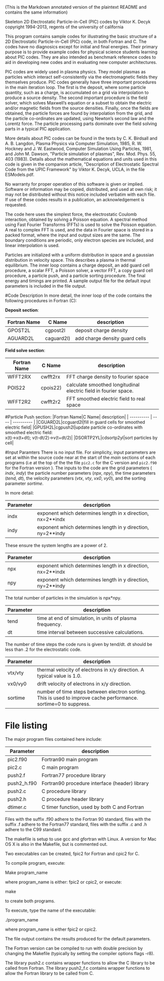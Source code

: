 (This is the Markdown annotated version of the plaintext README and contains the same information)

Skeleton 2D Electrostatic Particle-in-Cell (PIC) codes
by Viktor K. Decyk
copyright 1994-2013, regents of the university of california

This program contains sample codes for illustrating the basic structure
of a 2D Electrostatic Particle-in-Cell (PIC) code, in both Fortran
and C.  The codes have no diagnosics except for initial and final
energies.  Their primary purpose is to provide example codes for
physical science students learning about PIC codes.  They are also
intended as benchmark reference codes to aid in developing new codes and
in evaluating new computer architectures.

PIC codes are widely used in plasma physics.  They model plasmas as
particles which interact self-consistently via the electromagnetic
fields they themselves produce.  PIC codes generally have three
important procedures in the main iteration loop.  The first is the
deposit, where some particle quantity, such as a charge, is accumulated
on a grid via interpolation to produce a source density.  The second
important procedure is the field solver, which solves Maxwell’s equation
or a subset to obtain the electric and/or magnetic fields from the
source densities.  Finally, once the fields are obtained, the particle
forces are found by interpolation from the grid, and the particle
co-ordinates are updated, using Newton’s second law and the Lorentz
force.  The particle processing parts dominate over the field solving
parts in a typical PIC application. 

More details about PIC codes can be found in the texts by C. K. Birdsall
and A. B. Langdon, Plasma Physics via Computer Simulation, 1985,
R. W. Hockney and J. W. Eastwood, Computer Simulation Using Particles,
1981, and John M. Dawson, "Particle simulation of plasmas", Rev. Mod.
Phys. 55, 403 (1983).  Details about the mathematical equations and
units used in this code is given in the companion article,
"Description of Electrostatic Spectral Code from the UPIC Framework" by
Viktor K. Decyk, UCLA, in the file ESModels.pdf.

No warranty for proper operation of this software is given or implied.
Software or information may be copied, distributed, and used at own
risk; it may not be distributed without this notice included verbatim
with each file.  If use of these codes results in a publication, an
acknowledgement is requested.

The code here uses the simplest force, the electrostatic Coulomb
interaction, obtained by solving a Poisson equation.  A spectral method
using Fast Fourier Transforms (FFTs) is used to solve the Poisson
equation.  A real to complex FFT is used, and the data in Fourier space
is stored in a packed format, where the input and output sizes are the
same.  The boundary conditions are periodic, only electron species are
included, and linear interpolation is used.

Particles are initialized with a uniform distribution in space and a
gaussian distribution in velocity space.  This describes a plasma in
thermal equilibrium.  The inner loop contains a charge deposit, an add
guard cell procedure, a scalar FFT, a Poisson solver, a vector FFT, a
copy guard cell procedure, a particle push, and a particle sorting
procedure.  The final energy and timings are printed.  A sample output
file for the default input parameters is included in the file output.

#Code Description
In more detail, the inner loop of the code contains the following
procedures in Fortran (C):

__Deposit section__:

|Fortran Name|C Name| description|
| ---------- | ---- | ---------- |
|GPOST2L|cgpost2l|deposit charge density|
|AGUARD2L|caguard2l)|add charge density guard cells|

__Field solve section__:

|Fortran Name|C Name| description|
| ---------- | ---- | ---------- |
|WFFT2RX|cwfft2rx|FFT charge density to fourier space
|POIS22|cpois22)|calculate smoothed longitudinal electric field in fourier space.|
|WFFT2R2|cwfft2r2|FFT smoothed electric field to real space|

#Particle Push section:
|Fortran Name|C Name| description|
| ---------- | ---- | ---------- |
|CGUARD2L|ccguard2l|fill in guard cells for smoothed electric field|
|GPUSH2L|cgpush2l|update particle co-ordinates with smoothed electric field: <br> x(t)->x(t+dt); v(t-dt/2)->v(t+dt/2)|
|DSORTP2YL|cdsortp2yl|sort particles by cell|

#Input Paramters
There is no input file. For simplicity, input parameters are set at within the source code near at the start of the _main_ sections of each programs (i.e at the top of the the file `pic2.c` for the C version and `pic2.f90` for the Fortran version ).
The inputs to the code are the grid parameters ( _indx_, _indy_) the particle
number parameters (_npx_, _npy_), the time parameters (_tend_, _dt_), the velocity
parameters (_vtx_, _vty_, _vx0_, _vy0_), and the sorting parameter _sortime_.

In more detail:

|Parameter|description|
| ------- | --------- |
|indx|exponent which determines length in x direction, nx=2**indx|
|indy|exponent which determines length in y direction, ny=2**indy|

   These ensure the system lengths are a power of 2.

|Parameter|description|
| ------- | --------- |
|npx|exponent which determines length in x direction, nx=2**indx|
|npy|exponent which determines length in y direction, ny=2**indy|

   The total number of particles in the simulation is npx*npy.

|Parameter|description|
| ------- | --------- |
|tend| time at end of simulation, in units of plasma frequency.|
|dt|time interval between successive calculations.|

   The number of time steps the code runs is given by tend/dt.
   dt should be less than .2 for the electrostatic code.

|Parameter|description|
| ------- | --------- |
|vtx/vty|thermal velocity of electrons in x/y direction. A typical value is 1.0. |
|vx0/vy0|drift velocity of electrons in x/y direction.|
|sortime|number of time steps between electron sorting. This is used to improve cache performance.  sortime=0 to suppress.|

# File listing
The major program files contained here include:


|Parameter|description|
| ------- | --------- |
|pic2.f90|Fortran90 main program|
|pic2.c| C main program|
|push2.f|Fortran77 procedure library|
|push2_h.f90|Fortran90 procedure interface (header) library|
|push2.c| C procedure library|
|push2.h| C procedure header library|
|dtimer.c|C timer function, used by both C and Fortran|


Files with the suffix .f90 adhere to the Fortran 90 standard, files with
the suffix .f adhere to the Fortran77 standard, files with the suffix .c
and .h adhere to the C99 standard.

The makefile is setup to use gcc and gfortran with Linux.  A version for
Mac OS X is also in the Makefile, but is commented out.  

Two executables can be created, fpic2 for Fortran and cpic2 for C.

To compile program, execute:

Make program_name

where program_name is either: fpic2 or cpic2, or execute:

make

to create both programs.

To execute, type the name of the executable:

./program_name

where program_name is either fpic2 or cpic2.

The file output contains the results produced for the default parameters.

The Fortran version can be compiled to run with double precision by
changing the Makefile (typically by setting the compiler options flags
-r8).

The library push2.c contains wrapper functions to allow the C library to
be called from Fortran. The library push2_f.c contains wrapper functions
to allow the Fortran library to be called from C.

